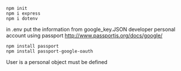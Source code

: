 ```
npm init
npm i express
npm i dotenv
```
in .env put the information from google_key.JSON developer personal account
using passport http://www.passportjs.org/docs/google/
```
npm install passport
npm install passport-google-oauth
```

User is a personal object must be defined
